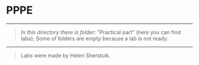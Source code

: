 # PPPE
***
> _In this directory there is folder:_ "Practical part" (here you can find labs);
> Some of folders are empty because a lab is not ready.
***
> Labs were made by Helen Sherstuik.
